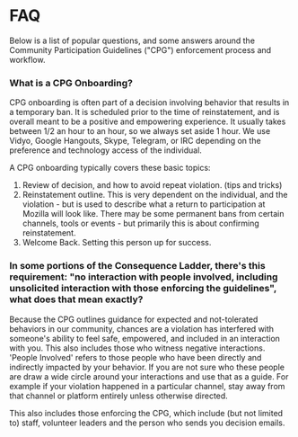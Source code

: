 # FAQ  

Below is a list of popular questions, and some answers around the Community Participation Guidelines ("CPG") enforcement process and workflow.

### What is a CPG Onboarding?

CPG onboarding is often part of a decision involving behavior that results in a temporary ban. 
It is scheduled prior to the time of reinstatement, and is overall meant to be a positive and empowering experience.
It usually takes between 1/2 an hour to an hour, so we always set aside 1 hour. We use Vidyo, Google Hangouts, Skype, Telegram, or IRC depending on the preference and technology access of the individual.

A CPG onboarding typically covers these basic topics:
1. Review of decision, and how to avoid repeat violation. (tips and tricks)
2. Reinstatement outline.  This is very dependent on the individual, and the violation - but is used to describe what a return to participation at Mozilla will look like.  There may be some permanent bans from certain channels, tools or events - but primarily this is about confirming reinstatement.
3. Welcome Back.  Setting this person up for success.


### In some portions of the Consequence Ladder, there's this requirement: "no interaction with people involved, including unsolicited interaction with those enforcing the guidelines", what does that mean exactly?

Because the CPG outlines guidance for expected and not-tolerated behaviors in our community, chances are a violation has interfered with someone's ability to feel safe, empowered, and included in an interaction with you.  This also includes those who witness negative interactions.
'People Involved' refers to those people who have been directly and indirectly impacted by your behavior.  If you are not sure who these people are draw a wide circle around your interactions and use that as a guide.
For example if your violation happened in a particular channel, stay away from that channel or platform entirely unless otherwise directed.

This also includes those enforcing the CPG, which include (but not limited to) staff, volunteer leaders and the person who sends you decision emails. 


